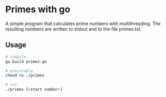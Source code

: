 # Primes with go

A simple program that calculates prime numbers with multithreading.
The resulting numbers are written to stdout and to the file primes.txt.

## Usage

```sh
# compile
go build primes.go

# executable
chmod +x ./primes

# run
./primes [<start number>]
```
